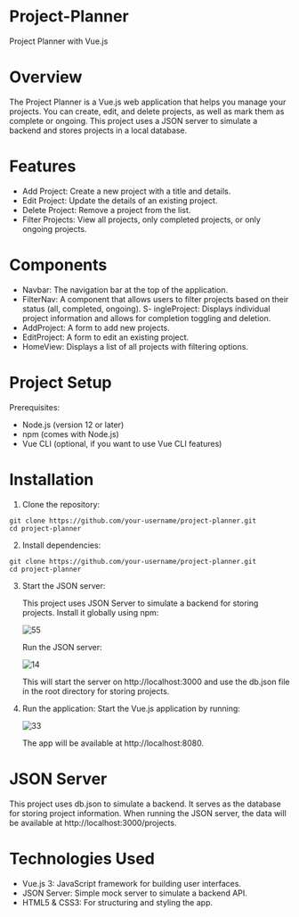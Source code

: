 # Project-Planner
Project Planner with Vue.js

# Overview
The Project Planner is a Vue.js web application that helps you manage your projects. You can create, edit, and delete projects, as well as mark them as complete or ongoing. This project uses a JSON server to simulate a backend and stores projects in a local database.

# Features

- Add Project: Create a new project with a title and details.
- Edit Project: Update the details of an existing project.
- Delete Project: Remove a project from the list.
- Filter Projects: View all projects, only completed projects, or only ongoing projects.

# Components

- Navbar: The navigation bar at the top of the application.
- FilterNav: A component that allows users to filter projects based on their status (all, completed, ongoing).
S- ingleProject: Displays individual project information and allows for completion toggling and deletion.
- AddProject: A form to add new projects.
- EditProject: A form to edit an existing project.
- HomeView: Displays a list of all projects with filtering options.

# Project Setup

Prerequisites:
- Node.js (version 12 or later)
- npm (comes with Node.js)
- Vue CLI (optional, if you want to use Vue CLI features)

# Installation

1. Clone the repository:
   
```
git clone https://github.com/your-username/project-planner.git
cd project-planner

```
   
2. Install dependencies:

```
git clone https://github.com/your-username/project-planner.git
cd project-planner

```
   
3. Start the JSON server:

   This project uses JSON Server to simulate a backend for storing projects. Install it globally using npm:

   ![55](https://github.com/user-attachments/assets/fd24a913-f201-4426-a18b-b052817e67ff)

   Run the JSON server:

   ![14](https://github.com/user-attachments/assets/cd82bc16-47a6-4ac9-939e-197b6ef53459)

   This will start the server on http://localhost:3000 and use the db.json file in the root directory for storing projects.

4. Run the application:
   Start the Vue.js application by running:
   
   ![33](https://github.com/user-attachments/assets/e518c66e-e318-48c3-8836-4518d1e2d207)
   
   The app will be available at http://localhost:8080.

# JSON Server

This project uses db.json to simulate a backend. It serves as the database for storing project information. When running the JSON server, the data will be available at http://localhost:3000/projects.

# Technologies Used

- Vue.js 3: JavaScript framework for building user interfaces.
- JSON Server: Simple mock server to simulate a backend API.
- HTML5 & CSS3: For structuring and styling the app.

